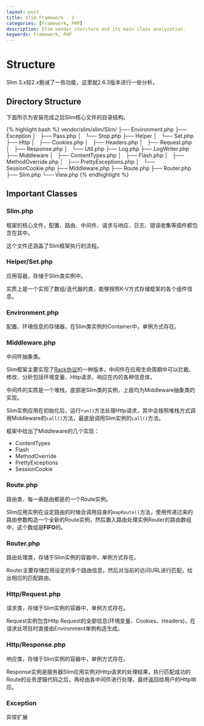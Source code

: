 ```yaml
---
layout: post
title: Slim Framework - 2
categories: [Framework, PHP]
description: Slim vendor sturcture and its main class analyzation.
keywords: Framework, PHP
---
```

# Structure

Slim 3.x较2.x删减了一些功能，这里就2.6.3版本进行一些分析。

## Directory Structure

下面所示为安装完成之后Slim核心文件的目录结构。

{% highlight bash %}
vendor/slim/slim/Slim/
                    ├── Environment.php
                    ├── Exception
                    │   ├── Pass.php
                    │   └── Stop.php
                    ├── Helper
                    │   └── Set.php
                    ├── Http
                    │   ├── Cookies.php
                    │   ├── Headers.php
                    │   ├── Request.php
                    │   ├── Response.php
                    │   └── Util.php
                    ├── Log.php
                    ├── LogWriter.php
                    ├── Middleware
                    │   ├── ContentTypes.php
                    │   ├── Flash.php
                    │   ├── MethodOverride.php
                    │   ├── PrettyExceptions.php
                    │   └── SessionCookie.php
                    ├── Middleware.php
                    ├── Route.php
                    ├── Router.php
                    ├── Slim.php
                    └── View.php
{% endhighlight %}

## Important Classes

### Slim.php

框架的核心文件，配置、路由、中间件、请求与响应、日志、错误收集等插件都包含在其中。

这个文件还涵盖了Slim框架执行的流程。

### Helper/Set.php

应用容器，存储于Slim类实例中。

实质上是一个实现了数组/迭代器的类，能够按照K-V方式存储框架的各个组件信息。

### Environment.php

配置、环境信息的存储器，在Slim类实例的Container中，单例方式存在。

### Middleware.php

中间件抽象类。

Slim框架主要实现了[Rack协议](https://blog.engineyard.com/2015/understanding-rack-apps-and-middleware)的一种版本，中间件在应用生命周期中可以拦截、修改、分析包括环境变量、Http请求、响应在内的各种信息体。

中间件的实质是一个堆栈，底部是Slim类的实例，上层均为Middleware抽象类的实现。

Slim实例应用在初始化后，运行`run()`方法处理Http请求，其中会按照堆栈方式调用Middleware的`call()`方法，最底层调用Slim实例的`call()`方法。

框架中给出了Middleware的几个实现：

* ContentTypes
* Flash
* MethodOverride
* PrettyExceptions
* SessionCookie

### Route.php

路由类，每一条路由都是的一个Route实例。

Slim应用实例在设定路由的时候会调用自身的`mapRoute()`方法，使用传递过来的路由参数构造一个全新的Route实例，然后置入路由处理实例Router的路由数组中，这个数组是**FIFO**的。

### Router.php

路由处理类，存储于Slim实例的容器中，单例方式存在。

Router主要存储应用设定的多个路由信息，然后对当前的访问URL进行匹配，给出相应的匹配路由。

### Http/Request.php

请求类，存储于Slim实例的容器中，单例方式存在。

Request实例包含Http Request的全部信息(环境变量、Cookies、Headers)，在请求此项目时直接由Environment单例构造生成。

### Http/Response.php

响应类，存储于Slim实例的容器中，单例方式存在。

Response实例是服务器Slim应用实例对Http请求的处理结果，执行匹配成功的Route的业务逻辑代码之后，再经由各中间件进行处理，最终返回给用户的Http响应。

### Exception

异常扩展



